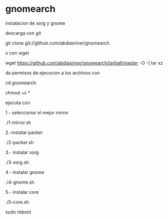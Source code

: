 # gnomearch
instalacion de xorg y gnome

descarga con git

git clone git://github.com/abdiasriver/gnomearch

o con wget

wget https://github.com/abdiasriver/gnomearch/tarball/master -O -| tar xz



da permisos de ejecucion a los archivos con


cd gnomearch

chmod +x *

ejecuta con

1.- seleccionar el mejor mirror

./1-mirror.sh

2.-instalar packer

./2-packer.sh

3.- instalar xorg

./3-xorg.sh

4.- instalar gnome

./4-gnome.sh

5.- instalar core

./5-core.sh


sudo reboot
